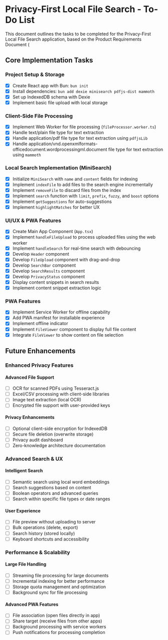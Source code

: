 # Privacy-First Local File Search - To-Do List

This document outlines the tasks to be completed for the Privacy-First Local
File Search application, based on the Product Requirements Document
(<!-- Import failed: PRD.md). - Only .md files are supported -->

## Core Implementation Tasks

### Project Setup & Storage

- [x] Create React app with Bun: `bun init`
- [x] Install dependencies: `bun add dexie minisearch pdfjs-dist mammoth`
- [x] Set up IndexedDB schema with Dexie
- [x] Implement basic file upload with local storage

### Client-Side File Processing

- [x] Implement Web Worker for file processing (`fileProcessor.worker.ts`)
- [x] Handle text/plain file type for text extraction
- [x] Handle application/pdf file type for text extraction using `pdfjsLib`
- [x] Handle
      application/vnd.openxmlformats-officedocument.wordprocessingml.document
      file type for text extraction using `mammoth`

### Local Search Implementation (MiniSearch)

- [x] Initialize `MiniSearch` with `name` and `content` fields for indexing
- [x] Implement `indexFile` to add files to the search engine incrementally
- [x] Implement `removeFile` to discard files from the index
- [x] Implement `search` function with `limit`, `prefix`, `fuzzy`, and `boost`
      options
- [x] Implement `getSuggestions` for auto-suggestions
- [x] Implement `highlightMatches` for better UX

### UI/UX & PWA Features

- [x] Create Main App Component (`App.tsx`)
- [x] Implement `handleFileUpload` to process uploaded files using the web
      worker
- [x] Implement `handleSearch` for real-time search with debouncing
- [x] Develop `Header` component
- [x] Develop `FileUpload` component with drag-and-drop
- [x] Develop `SearchBar` component
- [x] Develop `SearchResults` component
- [x] Develop `PrivacyStatus` component
- [x] Display content snippets in search results
- [x] Implement content snippet extraction logic

### PWA Features

- [x] Implement Service Worker for offline capability
- [x] Add PWA manifest for installable experience
- [x] Implement offline indicator
- [x] Implement `FileViewer` component to display full file content
- [x] Integrate `FileViewer` to show content on file selection

## Future Enhancements

### Enhanced Privacy Features

#### Advanced File Support

- [ ] OCR for scanned PDFs using Tesseract.js
- [ ] Excel/CSV processing with client-side libraries
- [ ] Image text extraction (local OCR)
- [ ] Encrypted file support with user-provided keys

#### Privacy Enhancements

- [ ] Optional client-side encryption for IndexedDB
- [ ] Secure file deletion (overwrite storage)
- [ ] Privacy audit dashboard
- [ ] Zero-knowledge architecture documentation

### Advanced Search & UX

#### Intelligent Search

- [ ] Semantic search using local word embeddings
- [ ] Search suggestions based on content
- [ ] Boolean operators and advanced queries
- [ ] Search within specific file types or date ranges

#### User Experience

- [ ] File preview without uploading to server
- [ ] Bulk operations (delete, export)
- [ ] Search history (stored locally)
- [ ] Keyboard shortcuts and accessibility

### Performance & Scalability

#### Large File Handling

- [ ] Streaming file processing for large documents
- [ ] Incremental indexing for better performance
- [ ] Storage quota management and optimization
- [ ] Background sync for file processing

#### Advanced PWA Features

- [ ] File association (open files directly in app)
- [ ] Share target (receive files from other apps)
- [ ] Background processing with service workers
- [ ] Push notifications for processing completion
